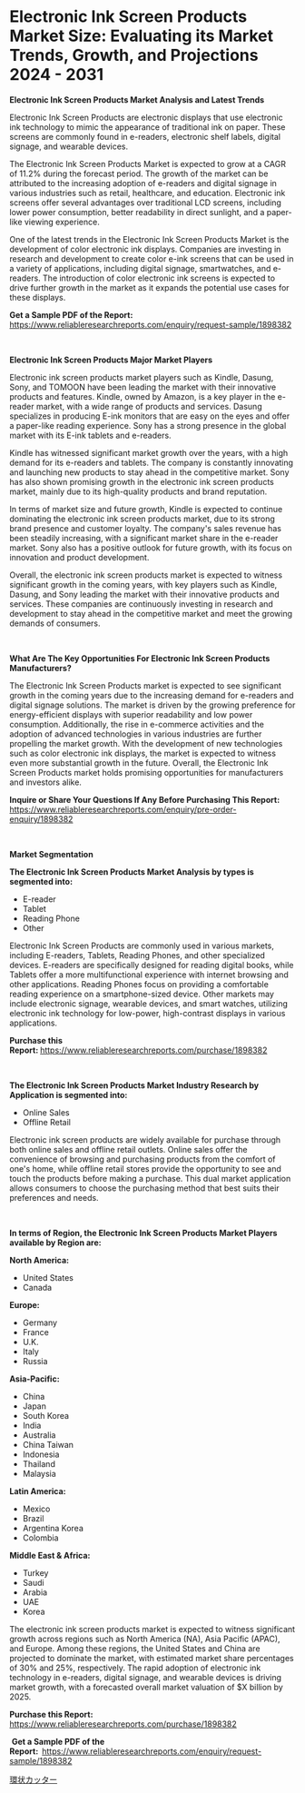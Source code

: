 <p><h1>Electronic Ink Screen Products Market Size: Evaluating its Market Trends, Growth, and Projections 2024 - 2031</h1></p><p><strong>Electronic Ink Screen Products Market Analysis and Latest Trends</strong></p>
<p><p>Electronic Ink Screen Products are electronic displays that use electronic ink technology to mimic the appearance of traditional ink on paper. These screens are commonly found in e-readers, electronic shelf labels, digital signage, and wearable devices.</p><p>The Electronic Ink Screen Products Market is expected to grow at a CAGR of 11.2% during the forecast period. The growth of the market can be attributed to the increasing adoption of e-readers and digital signage in various industries such as retail, healthcare, and education. Electronic ink screens offer several advantages over traditional LCD screens, including lower power consumption, better readability in direct sunlight, and a paper-like viewing experience.</p><p>One of the latest trends in the Electronic Ink Screen Products Market is the development of color electronic ink displays. Companies are investing in research and development to create color e-ink screens that can be used in a variety of applications, including digital signage, smartwatches, and e-readers. The introduction of color electronic ink screens is expected to drive further growth in the market as it expands the potential use cases for these displays.</p></p>
<p><strong>Get a Sample PDF of the Report:&nbsp;</strong> <a href="https://www.reliableresearchreports.com/enquiry/request-sample/1898382">https://www.reliableresearchreports.com/enquiry/request-sample/1898382</a></p>
<p>&nbsp;</p>
<p><strong>Electronic Ink Screen Products Major Market Players</strong></p>
<p><p>Electronic ink screen products market players such as Kindle, Dasung, Sony, and TOMOON have been leading the market with their innovative products and features. Kindle, owned by Amazon, is a key player in the e-reader market, with a wide range of products and services. Dasung specializes in producing E-ink monitors that are easy on the eyes and offer a paper-like reading experience. Sony has a strong presence in the global market with its E-ink tablets and e-readers.</p><p>Kindle has witnessed significant market growth over the years, with a high demand for its e-readers and tablets. The company is constantly innovating and launching new products to stay ahead in the competitive market. Sony has also shown promising growth in the electronic ink screen products market, mainly due to its high-quality products and brand reputation.</p><p>In terms of market size and future growth, Kindle is expected to continue dominating the electronic ink screen products market, due to its strong brand presence and customer loyalty. The company's sales revenue has been steadily increasing, with a significant market share in the e-reader market. Sony also has a positive outlook for future growth, with its focus on innovation and product development.</p><p>Overall, the electronic ink screen products market is expected to witness significant growth in the coming years, with key players such as Kindle, Dasung, and Sony leading the market with their innovative products and services. These companies are continuously investing in research and development to stay ahead in the competitive market and meet the growing demands of consumers.</p></p>
<p>&nbsp;</p>
<p><strong>What Are The Key Opportunities For Electronic Ink Screen Products Manufacturers?</strong></p>
<p><p>The Electronic Ink Screen Products market is expected to see significant growth in the coming years due to the increasing demand for e-readers and digital signage solutions. The market is driven by the growing preference for energy-efficient displays with superior readability and low power consumption. Additionally, the rise in e-commerce activities and the adoption of advanced technologies in various industries are further propelling the market growth. With the development of new technologies such as color electronic ink displays, the market is expected to witness even more substantial growth in the future. Overall, the Electronic Ink Screen Products market holds promising opportunities for manufacturers and investors alike.</p></p>
<p><strong>Inquire or Share Your Questions If Any Before Purchasing This Report:</strong> <a href="https://www.reliableresearchreports.com/enquiry/pre-order-enquiry/1898382">https://www.reliableresearchreports.com/enquiry/pre-order-enquiry/1898382</a></p>
<p>&nbsp;</p>
<p><strong>Market Segmentation</strong></p>
<p><strong>The Electronic Ink Screen Products Market Analysis by types is segmented into:</strong></p>
<p><ul><li>E-reader</li><li>Tablet</li><li>Reading Phone</li><li>Other</li></ul></p>
<p><p>Electronic Ink Screen Products are commonly used in various markets, including E-readers, Tablets, Reading Phones, and other specialized devices. E-readers are specifically designed for reading digital books, while Tablets offer a more multifunctional experience with internet browsing and other applications. Reading Phones focus on providing a comfortable reading experience on a smartphone-sized device. Other markets may include electronic signage, wearable devices, and smart watches, utilizing electronic ink technology for low-power, high-contrast displays in various applications.</p></p>
<p><strong>Purchase this Report:&nbsp;</strong><a href="https://www.reliableresearchreports.com/purchase/1898382">https://www.reliableresearchreports.com/purchase/1898382</a></p>
<p>&nbsp;</p>
<p><strong>The Electronic Ink Screen Products Market Industry Research by Application is segmented into:</strong></p>
<p><ul><li>Online Sales</li><li>Offline Retail</li></ul></p>
<p><p>Electronic ink screen products are widely available for purchase through both online sales and offline retail outlets. Online sales offer the convenience of browsing and purchasing products from the comfort of one's home, while offline retail stores provide the opportunity to see and touch the products before making a purchase. This dual market application allows consumers to choose the purchasing method that best suits their preferences and needs.</p></p>
<p>&nbsp;</p>
<p><strong>In terms of Region, the Electronic Ink Screen Products Market Players available by Region are:</strong></p>
<p>
    <p> <strong> North America: </strong>
        <ul>
            <li>United States</li>
            <li>Canada</li>
        </ul>
        </p> 
    <p> <strong> Europe: </strong>
        <ul>
            <li>Germany</li>
            <li>France</li>
            <li>U.K.</li>
            <li>Italy</li>
            <li>Russia</li>
        </ul>
        </p> 
    <p> <strong> Asia-Pacific: </strong>
        <ul>
            <li>China</li>
            <li>Japan</li>
            <li>South Korea</li>
            <li>India</li>
            <li>Australia</li>
            <li>China Taiwan</li>
            <li>Indonesia</li>
            <li>Thailand</li>
            <li>Malaysia</li>
        </ul>
        </p> 
    <p> <strong> Latin America: </strong>
        <ul>
            <li>Mexico</li>
            <li>Brazil</li>
            <li>Argentina Korea</li>
            <li>Colombia</li>
        </ul>
        </p> 
    <p> <strong> Middle East & Africa: </strong>
        <ul>
            <li>Turkey</li>
            <li>Saudi</li>
            <li>Arabia</li>
            <li>UAE</li>
            <li>Korea</li>
        </ul>
    </p>
    </p>
<p><p>The electronic ink screen products market is expected to witness significant growth across regions such as North America (NA), Asia Pacific (APAC), and Europe. Among these regions, the United States and China are projected to dominate the market, with estimated market share percentages of 30% and 25%, respectively. The rapid adoption of electronic ink technology in e-readers, digital signage, and wearable devices is driving market growth, with a forecasted overall market valuation of $X billion by 2025.</p></p>
<p><strong>Purchase this Report: </strong><a href="https://www.reliableresearchreports.com/purchase/1898382">https://www.reliableresearchreports.com/purchase/1898382</a></p>
<p>&nbsp;<strong>Get a Sample PDF of the Report:&nbsp;&nbsp;</strong><a href="https://www.reliableresearchreports.com/enquiry/request-sample/1898382">https://www.reliableresearchreports.com/enquiry/request-sample/1898382</a></p>
<p><strong></strong></p>
<p><p><a href="https://medium.com/@gordonjast2023/%E3%82%A2%E3%83%8B%E3%83%A5%E3%83%A9%E3%83%BC%E3%82%AB%E3%83%83%E3%82%BF%E3%83%BC%E5%B8%82%E5%A0%B4-%E5%B8%82%E5%A0%B4%E3%82%B7%E3%82%A7%E3%82%A2-%E5%B8%82%E5%A0%B4%E3%83%88%E3%83%AC%E3%83%B3%E3%83%89-%E3%81%8A%E3%82%88%E3%81%B3%E5%B0%86%E6%9D%A5%E3%81%AE%E6%88%90%E9%95%B7%E3%81%AE%E6%8E%A2%E7%B4%A2-ea4a5a9eda7e">環状カッター</a></p></p>